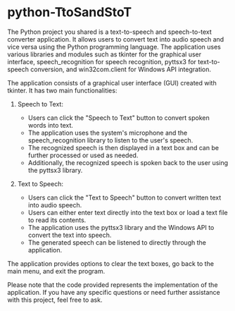 # python-TtoSandStoT

The Python project you shared is a text-to-speech and speech-to-text converter application. It allows users to convert text into audio speech and vice versa using the Python programming language. The application uses various libraries and modules such as tkinter for the graphical user interface, speech_recognition for speech recognition, pyttsx3 for text-to-speech conversion, and win32com.client for Windows API integration.

The application consists of a graphical user interface (GUI) created with tkinter. It has two main functionalities:

1. Speech to Text:
   - Users can click the "Speech to Text" button to convert spoken words into text.
   - The application uses the system's microphone and the speech_recognition library to listen to the user's speech.
   - The recognized speech is then displayed in a text box and can be further processed or used as needed.
   - Additionally, the recognized speech is spoken back to the user using the pyttsx3 library.

2. Text to Speech:
   - Users can click the "Text to Speech" button to convert written text into audio speech.
   - Users can either enter text directly into the text box or load a text file to read its contents.
   - The application uses the pyttsx3 library and the Windows API to convert the text into speech.
   - The generated speech can be listened to directly through the application.

The application provides options to clear the text boxes, go back to the main menu, and exit the program.

Please note that the code provided represents the implementation of the application. If you have any specific questions or need further assistance with this project, feel free to ask.
